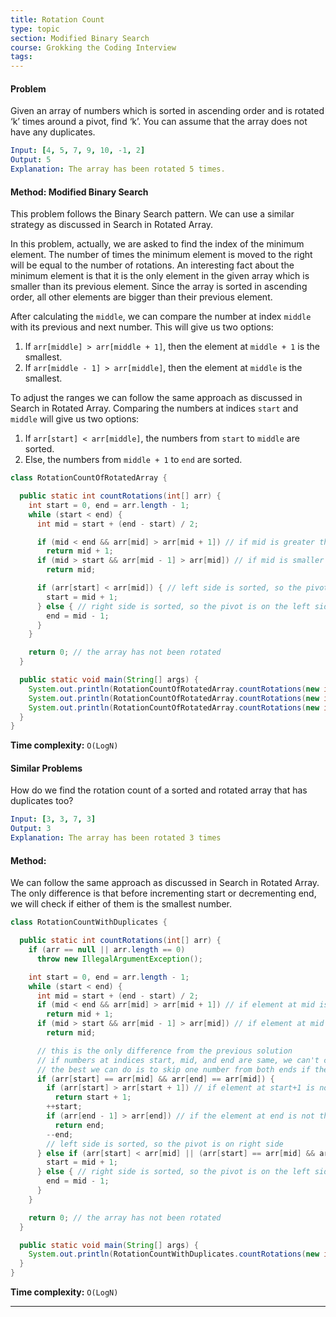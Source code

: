 ```yaml
---
title: Rotation Count
type: topic
section: Modified Binary Search
course: Grokking the Coding Interview
tags:
---
```

#### Problem
Given an array of numbers which is sorted in ascending order and is rotated ‘k’ times around a pivot, find ‘k’.
You can assume that the array does not have any duplicates.
```yml
Input: [4, 5, 7, 9, 10, -1, 2]
Output: 5
Explanation: The array has been rotated 5 times.
```

#### Method: Modified Binary Search
This problem follows the Binary Search pattern. We can use a similar strategy as discussed in Search in Rotated Array.

In this problem, actually, we are asked to find the index of the minimum element. The number of times the minimum element is moved to the right will be equal to the number of rotations. An interesting fact about the minimum element is that it is the only element in the given array which is smaller than its previous element. Since the array is sorted in ascending order, all other elements are bigger than their previous element.

After calculating the `middle`, we can compare the number at index `middle` with its previous and next number. This will give us two options:
1. If `arr[middle] > arr[middle + 1]`, then the element at `middle + 1` is the smallest.
2. If `arr[middle - 1] > arr[middle]`, then the element at `middle` is the smallest.

To adjust the ranges we can follow the same approach as discussed in Search in Rotated Array. Comparing the numbers at indices `start` and `middle` will give us two options:
1. If `arr[start] < arr[middle]`, the numbers from `start` to `middle` are sorted.
2. Else, the numbers from `middle + 1` to `end` are sorted.

```java
class RotationCountOfRotatedArray {

  public static int countRotations(int[] arr) {
    int start = 0, end = arr.length - 1;
    while (start < end) {
      int mid = start + (end - start) / 2;

      if (mid < end && arr[mid] > arr[mid + 1]) // if mid is greater than the next element
        return mid + 1;
      if (mid > start && arr[mid - 1] > arr[mid]) // if mid is smaller than the previous element
        return mid;

      if (arr[start] < arr[mid]) { // left side is sorted, so the pivot is on right side
        start = mid + 1;
      } else { // right side is sorted, so the pivot is on the left side     
        end = mid - 1;
      }
    }

    return 0; // the array has not been rotated
  }

  public static void main(String[] args) {
    System.out.println(RotationCountOfRotatedArray.countRotations(new int[] { 10, 15, 1, 3, 8 }));
    System.out.println(RotationCountOfRotatedArray.countRotations(new int[] { 4, 5, 7, 9, 10, -1, 2 }));
    System.out.println(RotationCountOfRotatedArray.countRotations(new int[] { 1, 3, 8, 10 }));
  }
}
```
**Time complexity:** `O(LogN)`

#### Similar Problems
How do we find the rotation count of a sorted and rotated array that has duplicates too?
```yml
Input: [3, 3, 7, 3]
Output: 3
Explanation: The array has been rotated 3 times
```

#### Method:
We can follow the same approach as discussed in Search in Rotated Array. The only difference is that before incrementing start or decrementing end, we will check if either of them is the smallest number.
```java
class RotationCountWithDuplicates {

  public static int countRotations(int[] arr) {
    if (arr == null || arr.length == 0)
      throw new IllegalArgumentException();

    int start = 0, end = arr.length - 1;
    while (start < end) {
      int mid = start + (end - start) / 2;
      if (mid < end && arr[mid] > arr[mid + 1]) // if element at mid is greater than the next element
        return mid + 1;
      if (mid > start && arr[mid - 1] > arr[mid]) // if element at mid is smaller than the previous element
        return mid;

      // this is the only difference from the previous solution
      // if numbers at indices start, mid, and end are same, we can't choose a side
      // the best we can do is to skip one number from both ends if they are not the smallest number
      if (arr[start] == arr[mid] && arr[end] == arr[mid]) {
        if (arr[start] > arr[start + 1]) // if element at start+1 is not the smallest
          return start + 1;
        ++start;
        if (arr[end - 1] > arr[end]) // if the element at end is not the smallest
          return end;
        --end;
        // left side is sorted, so the pivot is on right side
      } else if (arr[start] < arr[mid] || (arr[start] == arr[mid] && arr[mid] > arr[end])) {
        start = mid + 1;
      } else { // right side is sorted, so the pivot is on the left side     
        end = mid - 1;
      }
    }

    return 0; // the array has not been rotated
  }

  public static void main(String[] args) {
    System.out.println(RotationCountWithDuplicates.countRotations(new int[] { 3, 3, 7, 3 }));
  }
}
```

**Time complexity:** `O(LogN)`

---